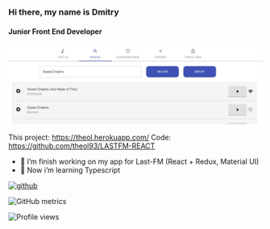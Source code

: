 ### Hi there, my name is Dmitry
#### Junior Front End Developer

![last project](https://github.com/theol93/theol93/blob/main/lastfm-photo.png)
 
 This project: https://theol.herokuapp.com/
 Code: https://github.com/theol93/LASTFM-REACT
 
- 🔭 I’m finish working on my app for Last-FM (React + Redux, Material UI) 
- 🌱 Now i’m learning Typescript 


[<img src='https://cdn.jsdelivr.net/npm/simple-icons@3.0.1/icons/github.svg' alt='github' height='40'>](https://github.com/theol93)  

![GitHub metrics](https://metrics.lecoq.io/theol93)  

![Profile views](https://gpvc.arturio.dev/theol93)  
